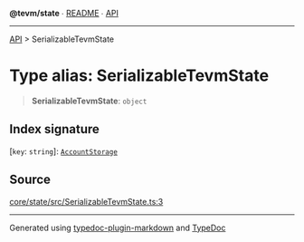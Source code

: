 **@tevm/state** ∙ [README](../README.md) ∙ [API](../API.md)

***

[API](../API.md) > SerializableTevmState

# Type alias: SerializableTevmState

> **SerializableTevmState**: `object`

## Index signature

 \[`key`: `string`\]: [`AccountStorage`](../interfaces/AccountStorage.md)

## Source

[core/state/src/SerializableTevmState.ts:3](https://github.com/evmts/tevm-monorepo/blob/main/core/state/src/SerializableTevmState.ts#L3)

***
Generated using [typedoc-plugin-markdown](https://www.npmjs.com/package/typedoc-plugin-markdown) and [TypeDoc](https://typedoc.org/)

